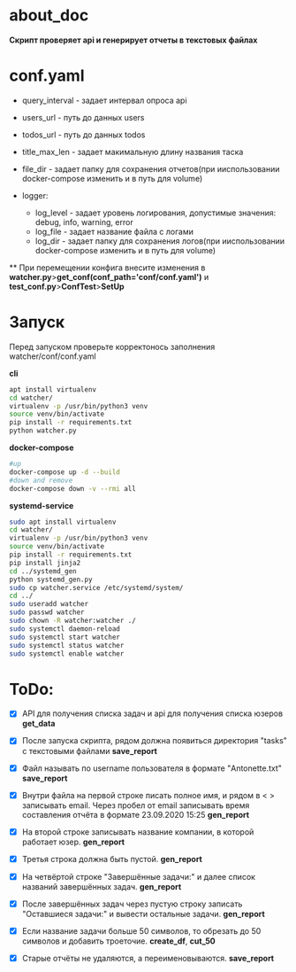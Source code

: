 # about_doc

__Скрипт проверяет api и генерирует отчеты в текстовых файлах__

# conf.yaml
- query_interval - задает интервал опроса api

- users_url - путь до данных users

- todos_url - путь до данных todos

- title_max_len - задает макимальную длину названия таска

- file_dir - задает папку для сохранения отчетов(при ииспользовании docker-compose изменить и в путь для volume)

- logger:
  -  log_level - задает уровень логирования, допустимые значения: debug, info, warning, error
  -  log_file - задает название файла с логами
  -  log_dir - задает папку для сохранения логов(при ииспользовании docker-compose изменить и в путь для volume)

** При перемещении конфига внесите изменения в __watcher.py__>__get_conf(conf_path='conf/conf.yaml')__  и __test_conf.py__>__ConfTest__>__SetUp__

# Запуск
Перед запуском проверьте корректонось заполнения watcher/conf/conf.yaml

__cli__

```bash
apt install virtualenv
cd watcher/
virtualenv -p /usr/bin/python3 venv
source venv/bin/activate
pip install -r requirements.txt
python watcher.py
```


__docker-compose__

```bash
#up
docker-compose up -d --build
#down and remove
docker-compose down -v --rmi all
```
 
__systemd-service__

```bash
sudo apt install virtualenv
cd watcher/
virtualenv -p /usr/bin/python3 venv
source venv/bin/activate
pip install -r requirements.txt
pip install jinja2
cd ../systemd_gen
python systemd_gen.py
sudo cp watcher.service /etc/systemd/system/
cd ../
sudo useradd watcher
sudo passwd watcher
sudo chown -R watcher:watcher ./
sudo systemctl daemon-reload
sudo systemctl start watcher
sudo systemctl status watcher
sudo systemctl enable watcher
```

# ToDo:
 
- [x] API для получения списка задач и api для получения списка юзеров __get_data__
- [x] После запуска скрипта, рядом должна появиться директория "tasks" с текстовыми файлами __save_report__
- [x] Файл называть по username пользователя в формате "Antonette.txt" __save_report__
- [x] Внутри файла на первой строке писать полное имя, и рядом в < > записывать email. Через пробел от email записывать время составления отчёта в формате 23.09.2020 15:25 __gen_report__
- [x] На второй строке записывать название компании, в которой работает юзер. __gen_report__
- [x] Третья строка должна быть пустой. __gen_report__
- [x] На четвёртой строке "Завершённые задачи:" и далее список названий завершённых задач. __gen_report__
- [x] После завершённых задач через пустую строку записать "Оставшиеся задачи:" и вывести остальные задачи. __gen_report__
- [x] Если название задачи больше 50 символов, то обрезать до 50 символов и добавить троеточие. __create_df__, __cut_50__
- [x] Старые отчёты не удаляются, а переименовываются. __save_report__
 